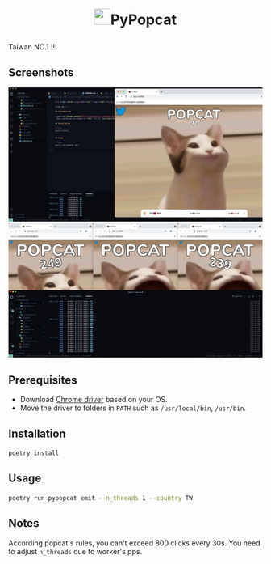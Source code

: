 # <p align='center'><img width="32px" height="32px" src="https://popcat.click/img/op.353767c3.png" />PyPopcat</p>

Taiwan NO.1 !!!

## Screenshots

![Demo](./img/screenshot.png)
![MultiWindows](./img/multi_windows.png)

## Prerequisites

- Download [Chrome driver](https://chromedriver.chromium.org/) based on your OS.
- Move the driver to folders in `PATH` such as `/usr/local/bin`, `/usr/bin`.

## Installation

```bash
poetry install
```

## Usage

```bash
poetry run pypopcat emit --n_threads 1 --country TW
```

## Notes

According popcat's rules, you can't exceed 800 clicks every 30s. You need to adjust `n_threads` due to worker's pps.
